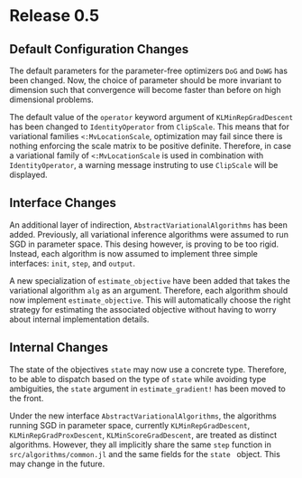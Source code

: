 # Release 0.5

## Default Configuration Changes

The default parameters for the parameter-free optimizers `DoG` and `DoWG` has been changed.
Now, the choice of parameter should be more invariant to dimension such that convergence will become faster than before on high dimensional problems.

The default value of the `operator` keyword argument of `KLMinRepGradDescent` has been changed to `IdentityOperator` from `ClipScale`. This means that for variational families `<:MvLocationScale`, optimization may fail since there is nothing enforcing the scale matrix to be positive definite.
Therefore, in case a variational family of `<:MvLocationScale` is used in combination with `IdentityOperator`, a warning message instruting to use `ClipScale` will be displayed.

## Interface Changes

An additional layer of indirection, `AbstractVariationalAlgorithms` has been added.
Previously, all variational inference algorithms were assumed to run SGD in parameter space.
This desing however, is proving to be too rigid.
Instead, each algorithm is now assumed to implement three simple interfaces: `init`, `step`, and `output`.

A new specialization of `estimate_objective` have been added that takes the variational algorithm `alg` as an argument.
Therefore, each algorithm should now implement `estimate_objective`.
This will automatically choose the right strategy for estimating the associated objective without having to worry about internal implementation details.

## Internal Changes

The state of the objectives `state` may now use a concrete type.
Therefore, to be able to dispatch based on the type of `state` while avoiding type ambiguities, the `state` argument in `estimate_gradient!` has been moved to the front.

Under the new interface `AbstractVariationalAlgorithms`, the algorithms running SGD in parameter space, currently `KLMinRepGradDescent`, `KLMinRepGradProxDescent`, `KLMinScoreGradDescent`, are treated as distinct algorithms.
However, they all implicitly share the same `step` function in `src/algorithms/common.jl` and the same fields for the `state ` object.
This may change in the future.
